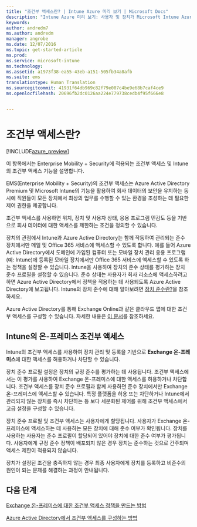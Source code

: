 ```yaml
---
title: "조건부 액세스란? | Intune Azure 미리 보기 | Microsoft Docs"
description: "Intune Azure 미리 보기: 사용자 및 장치가 Microsoft Intune Azure 미리 보기에서 회사 리소스에 액세스하기 위해 충족해야 하는 조건을 정의하는 방법을 알아봅니다."
keywords: 
author: andredm7
ms.author: andredm
manager: angrobe
ms.date: 12/07/2016
ms.topic: get-started-article
ms.prod: 
ms.service: microsoft-intune
ms.technology: 
ms.assetid: a1973f38-ea55-43eb-a151-505fb34a8afb
ms.suite: ems
translationtype: Human Translation
ms.sourcegitcommit: 41931f64db969c82f79e007c4be9e68b7caf4ce9
ms.openlocfilehash: 20696fb2dc0126aa224e779738cedb4f95f666e8


---
```


# <a name="what-is-conditional-access"></a>조건부 액세스란?


[!INCLUDE[azure_preview](../includes/azure_preview.md)]


이 항목에서는 Enterprise Mobility + Security에 적용되는 조건부 액세스 및 Intune의 조건부 액세스 기능을 설명합니다.

EMS(Enterprise Mobility + Security)의 조건부 액세스는 Azure Active Directory Premium 및 Microsoft Intune의 기능을 활용하여 회사 데이터의 보안을 유지하는 동시에 직원들이 모든 장치에서 최상의 업무를 수행할 수 있는 환경을 조성하는 데 필요한 제어 권한을 제공합니다.

조건부 액세스를 사용하면 위치, 장치 및 사용자 상태, 응용 프로그램 민감도 등을 기반으로 회사 데이터에 대한 액세스를 제한하는 조건을 정의할 수 있습니다.

장치의 관점에서 Intune과 Azure Active Directory는 함께 작동하여 관리되는 준수 장치에서만 메일 및 Office 365 서비스에 액세스할 수 있도록 합니다. 예를 들어 Azure Active Directory에서 도메인에 가입된 컴퓨터 또는 모바일 장치 관리 응용 프로그램(예: Intune)에 등록된 모바일 장치에서만 Office 365 서비스에 액세스할 수 있도록 하는 정책을 설정할 수 있습니다. Intune을 사용하여 장치의 준수 상태를 평가하는 장치 준수 프로필을 설정할 수 있습니다. 준수 상태는 사용자가 회사 리소스에 액세스하려고 하면 Azure Active Directory에서 정책을 적용하는 데 사용되도록 Azure Active Directory에 보고됩니다. Intune의 장치 준수에 대해 알아보려면 [장치 준수란?](/intune-azure/set-device-compliance/what-is-device-compliance)을 참조하세요.

Azure Active Directory를 통해 Exchange Online과 같은 클라우드 앱에 대한 조건부 액세스를 구성할 수 있습니다. 자세한 내용은 [이 문서](https://docs.microsoft.com/en-us/azure/active-directory/active-directory-conditional-access-azure-portal)를 참조하세요.

## <a name="on-premises-conditional-access-in-intune"></a>Intune의 온-프레미스 조건부 액세스

Intune의 조건부 액세스를 사용하여 장치 관리 및 등록을 기반으로 **Exchange 온-프레미스**에 대한 액세스를 허용하거나 차단할 수 있습니다.

장치 준수 프로필 설정은 장치의 규정 준수를 평가하는 데 사용됩니다. 조건부 액세스에서는 이 평가를 사용하여 Exchange 온-프레미스에 대한 액세스를 허용하거나 차단합니다. 조건부 액세스를 장치 준수 프로필과 함께 사용하면 준수 장치에서만 Exchange 온-프레미스에 액세스할 수 있습니다. 특정 플랫폼을 허용 또는 차단하거나 Intune에서 관리되지 않는 장치를 즉시 차단하는 등 보다 세분화된 제어를 위해 조건부 액세스에서 고급 설정을 구성할 수 있습니다.

장치 준수 프로필 및 조건부 액세스는 사용자에게 할당됩니다. 사용자가 Exchange 온-프레미스에 액세스하는 데 사용하는 모든 장치에 대해 준수 여부가 확인됩니다. 장치를 사용하는 사용자는 준수 프로필이 할당되어 있어야 장치에 대한 준수 여부가 평가됩니다. 사용자에게 규정 준수 정책이 배포되지 않은 경우 장치는 준수하는 것으로 간주되며 액세스 제한이 적용되지 않습니다.

장치가 설정된 조건을 충족하지 않는 경우 최종 사용자에게 장치를 등록하고 비준수의 원인이 되는 문제를 해결하는 과정이 안내됩니다.

## <a name="next-steps"></a>다음 단계

[Exchange 온-프레미스에 대한 조건부 액세스 정책을 만드는 방법](create-conditional-access-policy-for-exchange-on-premises.md)

[Azure Active Directory에서 조건부 액세스를 구성하는 방법](https://docs.microsoft.com/en-us/azure/active-directory/active-directory-conditional-access-azure-portal)



<!--HONumber=Feb17_HO1-->


